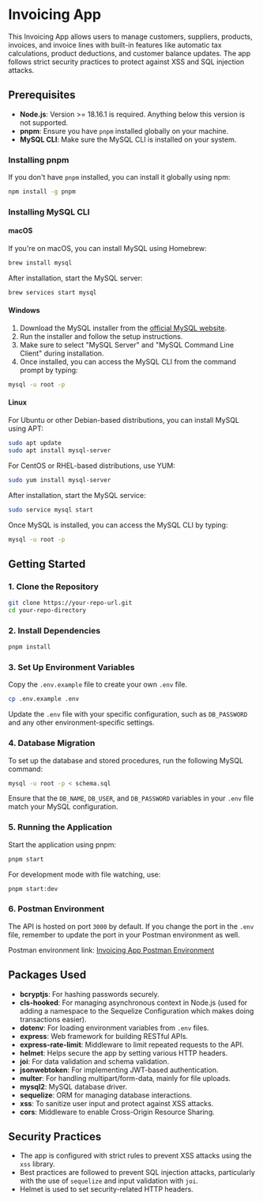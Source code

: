 # Invoicing App

This Invoicing App allows users to manage customers, suppliers, products, invoices, and invoice lines with built-in features like automatic tax calculations, product deductions, and customer balance updates. The app follows strict security practices to protect against XSS and SQL injection attacks.

## Prerequisites

-   **Node.js**: Version >= 18.16.1 is required. Anything below this version is not supported.
-   **pnpm**: Ensure you have `pnpm` installed globally on your machine.
-   **MySQL CLI**: Make sure the MySQL CLI is installed on your system.

### Installing pnpm

If you don't have `pnpm` installed, you can install it globally using npm:

```bash
npm install -g pnpm
```

### Installing MySQL CLI

#### macOS

If you're on macOS, you can install MySQL using Homebrew:

```bash
brew install mysql
```

After installation, start the MySQL server:

```bash
brew services start mysql
```

#### Windows

1. Download the MySQL installer from the [official MySQL website](https://dev.mysql.com/downloads/installer/).
2. Run the installer and follow the setup instructions.
3. Make sure to select "MySQL Server" and "MySQL Command Line Client" during installation.
4. Once installed, you can access the MySQL CLI from the command prompt by typing:

```bash
mysql -u root -p
```

#### Linux

For Ubuntu or other Debian-based distributions, you can install MySQL using APT:

```bash
sudo apt update
sudo apt install mysql-server
```

For CentOS or RHEL-based distributions, use YUM:

```bash
sudo yum install mysql-server
```

After installation, start the MySQL service:

```bash
sudo service mysql start
```

Once MySQL is installed, you can access the MySQL CLI by typing:

```bash
mysql -u root -p
```

## Getting Started

### 1. Clone the Repository

```bash
git clone https://your-repo-url.git
cd your-repo-directory
```

### 2. Install Dependencies

```bash
pnpm install
```

### 3. Set Up Environment Variables

Copy the `.env.example` file to create your own `.env` file.

```bash
cp .env.example .env
```

Update the `.env` file with your specific configuration, such as `DB_PASSWORD` and any other environment-specific settings.

### 4. Database Migration

To set up the database and stored procedures, run the following MySQL command:

```bash
mysql -u root -p < schema.sql
```

Ensure that the `DB_NAME`, `DB_USER`, and `DB_PASSWORD` variables in your `.env` file match your MySQL configuration.

### 5. Running the Application

Start the application using pnpm:

```bash
pnpm start
```

For development mode with file watching, use:

```bash
pnpm start:dev
```

### 6. Postman Environment

The API is hosted on port `3000` by default. If you change the port in the `.env` file, remember to update the port in your Postman environment as well.

Postman environment link: [Invoicing App Postman Environment](https://www.postman.com/winter-station-75088/workspace/team-workspace/documentation/8410937-fc937947-6e8a-4b3e-99c2-b73733c7267d)

## Packages Used

-   **bcryptjs**: For hashing passwords securely.
-   **cls-hooked**: For managing asynchronous context in Node.js (used for adding a namespace to the Sequelize Configuration which makes doing transactions easier).
-   **dotenv**: For loading environment variables from `.env` files.
-   **express**: Web framework for building RESTful APIs.
-   **express-rate-limit**: Middleware to limit repeated requests to the API.
-   **helmet**: Helps secure the app by setting various HTTP headers.
-   **joi**: For data validation and schema validation.
-   **jsonwebtoken**: For implementing JWT-based authentication.
-   **multer**: For handling multipart/form-data, mainly for file uploads.
-   **mysql2**: MySQL database driver.
-   **sequelize**: ORM for managing database interactions.
-   **xss**: To sanitize user input and protect against XSS attacks.
-   **cors**: Middleware to enable Cross-Origin Resource Sharing.

## Security Practices

-   The app is configured with strict rules to prevent XSS attacks using the `xss` library.
-   Best practices are followed to prevent SQL injection attacks, particularly with the use of `sequelize` and input validation with `joi`.
-   Helmet is used to set security-related HTTP headers.
